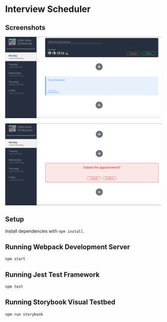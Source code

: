 # Interview Scheduler

## Screenshots
![appointment-form](https://github.com/FrancisPV/scheduler/blob/master/docs/appointment-form.png?raw=true)

![appointment-delete-form](https://github.com/FrancisPV/scheduler/blob/master/docs/appointment-delete.png?raw=true)

## Setup

Install dependencies with `npm install`.

## Running Webpack Development Server

```sh
npm start
```

## Running Jest Test Framework

```sh
npm test
```

## Running Storybook Visual Testbed

```sh
npm run storybook
```
